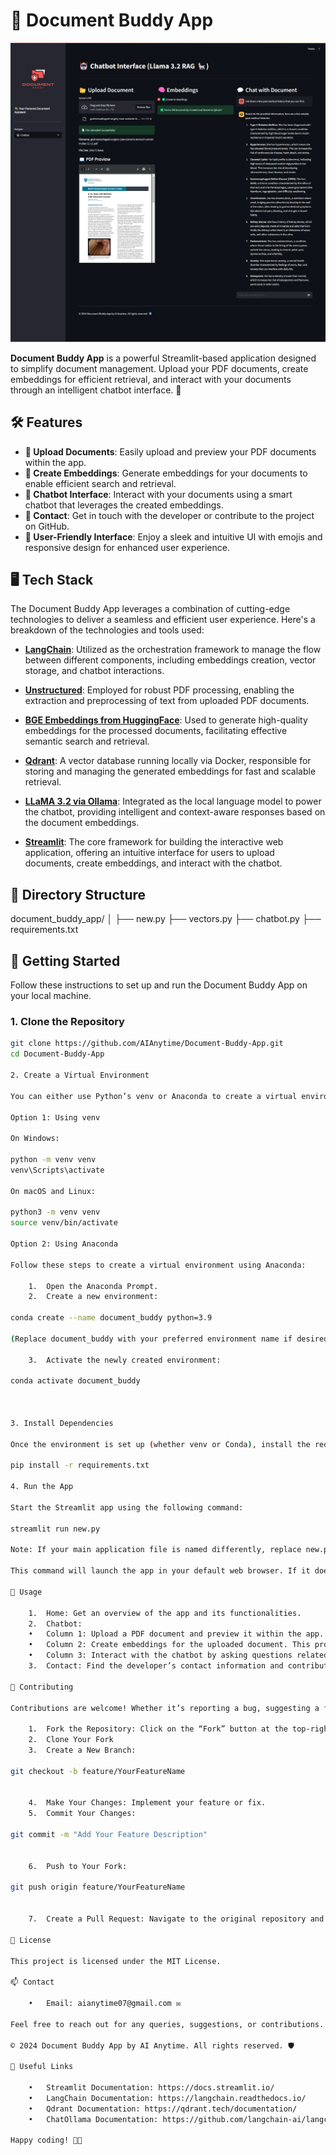 # 📄 Document Buddy App

![Document Buddy App](sct.png)

**Document Buddy App** is a powerful Streamlit-based application designed to simplify document management. Upload your PDF documents, create embeddings for efficient retrieval, and interact with your documents through an intelligent chatbot interface. 🚀

## 🛠️ Features

- **📂 Upload Documents**: Easily upload and preview your PDF documents within the app.
- **🧠 Create Embeddings**: Generate embeddings for your documents to enable efficient search and retrieval.
- **🤖 Chatbot Interface**: Interact with your documents using a smart chatbot that leverages the created embeddings.
- **📧 Contact**: Get in touch with the developer or contribute to the project on GitHub.
- **🌟 User-Friendly Interface**: Enjoy a sleek and intuitive UI with emojis and responsive design for enhanced user experience.

## 🖥️ Tech Stack

The Document Buddy App leverages a combination of cutting-edge technologies to deliver a seamless and efficient user experience. Here's a breakdown of the technologies and tools used:

- **[LangChain](https://langchain.readthedocs.io/)**: Utilized as the orchestration framework to manage the flow between different components, including embeddings creation, vector storage, and chatbot interactions.
  
- **[Unstructured](https://github.com/Unstructured-IO/unstructured)**: Employed for robust PDF processing, enabling the extraction and preprocessing of text from uploaded PDF documents.
  
- **[BGE Embeddings from HuggingFace](https://huggingface.co/BAAI/bge-small-en)**: Used to generate high-quality embeddings for the processed documents, facilitating effective semantic search and retrieval.
  
- **[Qdrant](https://qdrant.tech/)**: A vector database running locally via Docker, responsible for storing and managing the generated embeddings for fast and scalable retrieval.
  
- **[LLaMA 3.2 via Ollama](https://ollama.com/)**: Integrated as the local language model to power the chatbot, providing intelligent and context-aware responses based on the document embeddings.
  
- **[Streamlit](https://streamlit.io/)**: The core framework for building the interactive web application, offering an intuitive interface for users to upload documents, create embeddings, and interact with the chatbot.

## 📁 Directory Structure

document_buddy_app/
│
├── new.py
├── vectors.py
├── chatbot.py
├── requirements.txt

## 🚀 Getting Started

Follow these instructions to set up and run the Document Buddy App on your local machine.

### 1. Clone the Repository

```bash
git clone https://github.com/AIAnytime/Document-Buddy-App.git
cd Document-Buddy-App

2. Create a Virtual Environment

You can either use Python’s venv or Anaconda to create a virtual environment for managing dependencies.

Option 1: Using venv

On Windows:

python -m venv venv
venv\Scripts\activate

On macOS and Linux:

python3 -m venv venv
source venv/bin/activate

Option 2: Using Anaconda

Follow these steps to create a virtual environment using Anaconda:

	1.	Open the Anaconda Prompt.
	2.	Create a new environment:

conda create --name document_buddy python=3.9

(Replace document_buddy with your preferred environment name if desired).

	3.	Activate the newly created environment:

conda activate document_buddy



3. Install Dependencies

Once the environment is set up (whether venv or Conda), install the required dependencies using requirements.txt:

pip install -r requirements.txt

4. Run the App

Start the Streamlit app using the following command:

streamlit run new.py

Note: If your main application file is named differently, replace new.py with your actual file name (e.g., app.py).

This command will launch the app in your default web browser. If it doesn’t open automatically, navigate to the URL provided in the terminal (usually http://localhost:8501).

📝 Usage

	1.	Home: Get an overview of the app and its functionalities.
	2.	Chatbot:
	•	Column 1: Upload a PDF document and preview it within the app.
	•	Column 2: Create embeddings for the uploaded document. This process enables efficient search and retrieval.
	•	Column 3: Interact with the chatbot by asking questions related to your uploaded document. The chatbot leverages the created embeddings to provide accurate and context-aware responses.
	3.	Contact: Find the developer’s contact information and contribute to the project on GitHub.

🤝 Contributing

Contributions are welcome! Whether it’s reporting a bug, suggesting a feature, or submitting a pull request, your input is highly appreciated. Follow these steps to contribute:

	1.	Fork the Repository: Click on the “Fork” button at the top-right corner of the repository page.
	2.	Clone Your Fork
	3.	Create a New Branch:

git checkout -b feature/YourFeatureName


	4.	Make Your Changes: Implement your feature or fix.
	5.	Commit Your Changes:

git commit -m "Add Your Feature Description"


	6.	Push to Your Fork:

git push origin feature/YourFeatureName


	7.	Create a Pull Request: Navigate to the original repository and create a pull request from your fork.

📄 License

This project is licensed under the MIT License.

📫 Contact

	•	Email: aianytime07@gmail.com ✉️

Feel free to reach out for any queries, suggestions, or contributions. Your feedback is invaluable!

© 2024 Document Buddy App by AI Anytime. All rights reserved. 🛡️

🔗 Useful Links

	•	Streamlit Documentation: https://docs.streamlit.io/
	•	LangChain Documentation: https://langchain.readthedocs.io/
	•	Qdrant Documentation: https://qdrant.tech/documentation/
	•	ChatOllama Documentation: https://github.com/langchain-ai/langchain-llms#ollama

Happy coding! 🚀✨
